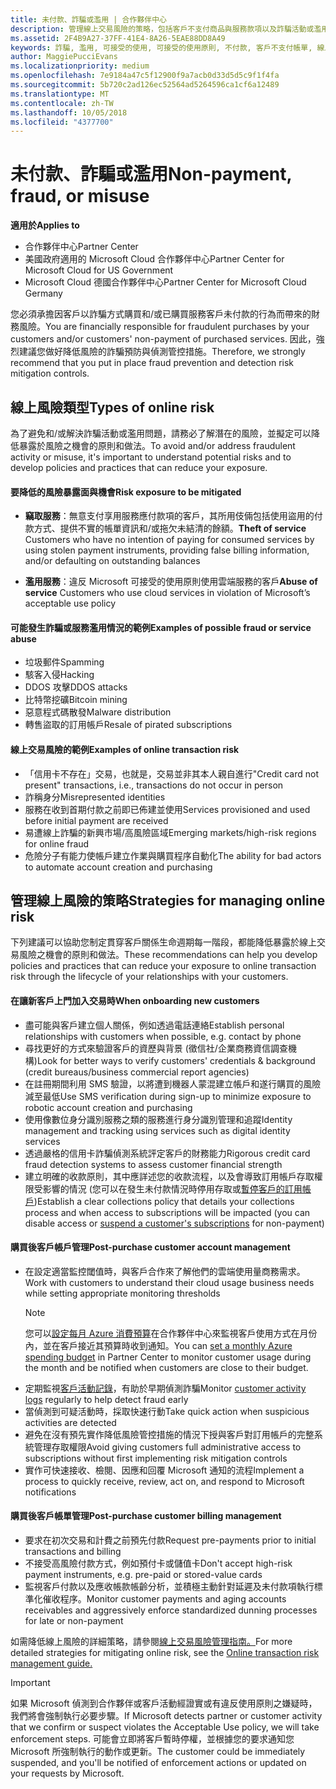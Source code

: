 ```yaml
---
title: 未付款、詐騙或濫用 | 合作夥伴中心
description: 管理線上交易風險的策略，包括客戶不支付商品與服務款項以及詐騙活動或濫用。
ms.assetid: 2F4B9A27-37FF-41E4-8A26-5EAE88DD8A49
keywords: 詐騙, 濫用, 可接受的使用, 可接受的使用原則, 不付款, 客戶不支付帳單, 線上風險, 竊取服務, 濫用服務, 暫停訂閱,
author: MaggiePucciEvans
ms.localizationpriority: medium
ms.openlocfilehash: 7e9184a47c5f12900f9a7acb0d33d5d5c9f1f4fa
ms.sourcegitcommit: 5b720c2ad126ec52564ad5264596ca1cf6a12489
ms.translationtype: MT
ms.contentlocale: zh-TW
ms.lasthandoff: 10/05/2018
ms.locfileid: "4377700"
---
```

# <a name="non-payment-fraud-or-misuse"></a><span data-ttu-id="7e726-104">未付款、詐騙或濫用</span><span class="sxs-lookup"><span data-stu-id="7e726-104">Non-payment, fraud, or misuse</span></span>

**<span data-ttu-id="7e726-105">適用於</span><span class="sxs-lookup"><span data-stu-id="7e726-105">Applies to</span></span>**

-  <span data-ttu-id="7e726-106">合作夥伴中心</span><span class="sxs-lookup"><span data-stu-id="7e726-106">Partner Center</span></span>
-  <span data-ttu-id="7e726-107">美國政府適用的 Microsoft Cloud 合作夥伴中心</span><span class="sxs-lookup"><span data-stu-id="7e726-107">Partner Center for Microsoft Cloud for US Government</span></span>
-  <span data-ttu-id="7e726-108">Microsoft Cloud 德國合作夥伴中心</span><span class="sxs-lookup"><span data-stu-id="7e726-108">Partner Center for Microsoft Cloud Germany</span></span>

<span data-ttu-id="7e726-109">您必須承擔因客戶以詐騙方式購買和/或已購買服務客戶未付款的行為而帶來的財務風險。</span><span class="sxs-lookup"><span data-stu-id="7e726-109">You are financially responsible for fraudulent purchases by your customers and/or customers' non-payment of purchased services.</span></span> <span data-ttu-id="7e726-110">因此，強烈建議您做好降低風險的詐騙預防與偵測管控措施。</span><span class="sxs-lookup"><span data-stu-id="7e726-110">Therefore, we strongly recommend that you put in place fraud prevention and detection risk mitigation controls.</span></span>

## <a name="types-of-online-risk"></a><span data-ttu-id="7e726-111">線上風險類型</span><span class="sxs-lookup"><span data-stu-id="7e726-111">Types of online risk</span></span>

<span data-ttu-id="7e726-112">為了避免和/或解決詐騙活動或濫用問題，請務必了解潛在的風險，並擬定可以降低暴露於風險之機會的原則和做法。</span><span class="sxs-lookup"><span data-stu-id="7e726-112">To avoid and/or address fraudulent activity or misuse, it's important to understand potential risks and to develop policies and practices that can reduce your exposure.</span></span>

#### <a name="risk-exposure-to-be-mitigated"></a><span data-ttu-id="7e726-113">要降低的風險暴露面與機會</span><span class="sxs-lookup"><span data-stu-id="7e726-113">Risk exposure to be mitigated</span></span>

- <span data-ttu-id="7e726-114">**竊取服務**：無意支付享用服務應付款項的客戶，其所用伎倆包括使用盜用的付款方式、提供不實的帳單資訊和/或拖欠未結清的餘額。</span><span class="sxs-lookup"><span data-stu-id="7e726-114">**Theft of service** Customers who have no intention of paying for consumed services by using stolen payment instruments, providing false billing information, and/or defaulting on outstanding balances</span></span>

- <span data-ttu-id="7e726-115">**濫用服務**：違反 Microsoft 可接受的使用原則使用雲端服務的客戶</span><span class="sxs-lookup"><span data-stu-id="7e726-115">**Abuse of service** Customers who use cloud services in violation of Microsoft’s acceptable use policy</span></span>

#### <a name="examples-of-possible-fraud-or-service-abuse"></a><span data-ttu-id="7e726-116">可能發生詐騙或服務濫用情況的範例</span><span class="sxs-lookup"><span data-stu-id="7e726-116">Examples of possible fraud or service abuse</span></span>
- <span data-ttu-id="7e726-117">垃圾郵件</span><span class="sxs-lookup"><span data-stu-id="7e726-117">Spamming</span></span>
- <span data-ttu-id="7e726-118">駭客入侵</span><span class="sxs-lookup"><span data-stu-id="7e726-118">Hacking</span></span>
- <span data-ttu-id="7e726-119">DDOS 攻擊</span><span class="sxs-lookup"><span data-stu-id="7e726-119">DDOS attacks</span></span>
- <span data-ttu-id="7e726-120">比特幣挖礦</span><span class="sxs-lookup"><span data-stu-id="7e726-120">Bitcoin mining</span></span>
- <span data-ttu-id="7e726-121">惡意程式碼散發</span><span class="sxs-lookup"><span data-stu-id="7e726-121">Malware distribution</span></span>
- <span data-ttu-id="7e726-122">轉售盜取的訂用帳戶</span><span class="sxs-lookup"><span data-stu-id="7e726-122">Resale of pirated subscriptions</span></span> 

#### <a name="examples-of-online-transaction-risk"></a><span data-ttu-id="7e726-123">線上交易風險的範例</span><span class="sxs-lookup"><span data-stu-id="7e726-123">Examples of online transaction risk</span></span>
- <span data-ttu-id="7e726-124">「信用卡不存在」交易，也就是，交易並非其本人親自進行</span><span class="sxs-lookup"><span data-stu-id="7e726-124">"Credit card not present" transactions, i.e., transactions do not occur in person</span></span>
- <span data-ttu-id="7e726-125">詐稱身分</span><span class="sxs-lookup"><span data-stu-id="7e726-125">Misrepresented identities</span></span>
- <span data-ttu-id="7e726-126">服務在收到首期付款之前即已佈建並使用</span><span class="sxs-lookup"><span data-stu-id="7e726-126">Services provisioned and used before initial payment are received</span></span>
- <span data-ttu-id="7e726-127">易遭線上詐騙的新興市場/高風險區域</span><span class="sxs-lookup"><span data-stu-id="7e726-127">Emerging markets/high-risk regions for online fraud</span></span>
- <span data-ttu-id="7e726-128">危險分子有能力使帳戶建立作業與購買程序自動化</span><span class="sxs-lookup"><span data-stu-id="7e726-128">The ability for bad actors to automate account creation and purchasing</span></span>

## <a name="strategies-for-managing-online-risk"></a><span data-ttu-id="7e726-129">管理線上風險的策略</span><span class="sxs-lookup"><span data-stu-id="7e726-129">Strategies for managing online risk</span></span>

<span data-ttu-id="7e726-130">下列建議可以協助您制定貫穿客戶關係生命週期每一階段，都能降低暴露於線上交易風險之機會的原則和做法。</span><span class="sxs-lookup"><span data-stu-id="7e726-130">These recommendations can help you develop policies and practices that can reduce your exposure to online transaction risk through the lifecycle of your relationships with your customers.</span></span>  

#### <a name="when-onboarding-new-customers"></a><span data-ttu-id="7e726-131">在讓新客戶上門加入交易時</span><span class="sxs-lookup"><span data-stu-id="7e726-131">When onboarding new customers</span></span>
- <span data-ttu-id="7e726-132">盡可能與客戶建立個人關係，例如透過電話連絡</span><span class="sxs-lookup"><span data-stu-id="7e726-132">Establish personal relationships with customers when possible, e.g. contact by phone</span></span>
- <span data-ttu-id="7e726-133">尋找更好的方式來驗證客戶的資歷與背景 (徵信社/企業商務資信調查機構)</span><span class="sxs-lookup"><span data-stu-id="7e726-133">Look for better ways to verify customers' credentials & background (credit bureaus/business commercial report agencies)</span></span> 
- <span data-ttu-id="7e726-134">在註冊期間利用 SMS 驗證，以將遭到機器人蒙混建立帳戶和遂行購買的風險減至最低</span><span class="sxs-lookup"><span data-stu-id="7e726-134">Use SMS verification during sign-up to minimize exposure to robotic account creation and purchasing</span></span>
- <span data-ttu-id="7e726-135">使用像數位身分識別服務之類的服務進行身分識別管理和追蹤</span><span class="sxs-lookup"><span data-stu-id="7e726-135">Identity management and tracking using services such as digital identity services</span></span>
- <span data-ttu-id="7e726-136">透過嚴格的信用卡詐騙偵測系統評定客戶的財務能力</span><span class="sxs-lookup"><span data-stu-id="7e726-136">Rigorous credit card fraud detection systems to assess customer financial strength</span></span>
- <span data-ttu-id="7e726-137">建立明確的收款原則，其中應詳述您的收款流程，以及會導致訂用帳戶存取權限受影響的情況 (您可以在發生未付款情況時停用存取或[暫停客戶的訂用帳戶](suspend-a-subscription.md))</span><span class="sxs-lookup"><span data-stu-id="7e726-137">Establish a clear collections policy that details your collections process and when access to subscriptions will be impacted (you can disable access or [suspend a customer's subscriptions](suspend-a-subscription.md) for non-payment)</span></span>

#### <a name="post-purchase-customer-account-management"></a><span data-ttu-id="7e726-138">購買後客戶帳戶管理</span><span class="sxs-lookup"><span data-stu-id="7e726-138">Post-purchase customer account management</span></span>
- <span data-ttu-id="7e726-139">在設定適當監控閾值時，與客戶合作來了解他們的雲端使用量商務需求。</span><span class="sxs-lookup"><span data-stu-id="7e726-139">Work with customers to understand their cloud usage business needs while setting appropriate monitoring thresholds</span></span>
    > [!NOTE]  
    >  <span data-ttu-id="7e726-140">您可以[設定每月 Azure 消費預算](set-an-azure-spending-budget-for-your-customers.md)在合作夥伴中心來監視客戶使用方式在月份內，並在客戶接近其預算時收到通知。</span><span class="sxs-lookup"><span data-stu-id="7e726-140">You can [set a monthly Azure spending budget](set-an-azure-spending-budget-for-your-customers.md) in Partner Center to monitor customer usage during the month and be notified when customers are close to their budget.</span></span>
- <span data-ttu-id="7e726-141">定期監視[客戶活動記錄](activity-logs.md)，有助於早期偵測詐騙</span><span class="sxs-lookup"><span data-stu-id="7e726-141">Monitor [customer activity logs](activity-logs.md) regularly to help detect fraud early</span></span>
- <span data-ttu-id="7e726-142">當偵測到可疑活動時，採取快速行動</span><span class="sxs-lookup"><span data-stu-id="7e726-142">Take quick action when suspicious activities are detected</span></span>
- <span data-ttu-id="7e726-143">避免在沒有預先實作降低風險管控措施的情況下授與客戶對訂用帳戶的完整系統管理存取權限</span><span class="sxs-lookup"><span data-stu-id="7e726-143">Avoid giving customers full administrative access to subscriptions without first implementing risk mitigation controls</span></span>
- <span data-ttu-id="7e726-144">實作可快速接收、檢閱、因應和回覆 Microsoft 通知的流程</span><span class="sxs-lookup"><span data-stu-id="7e726-144">Implement a process to quickly receive, review, act on, and respond to Microsoft notifications</span></span>

#### <a name="post-purchase-customer-billing-management"></a><span data-ttu-id="7e726-145">購買後客戶帳單管理</span><span class="sxs-lookup"><span data-stu-id="7e726-145">Post-purchase customer billing management</span></span>
- <span data-ttu-id="7e726-146">要求在初次交易和計費之前預先付款</span><span class="sxs-lookup"><span data-stu-id="7e726-146">Request pre-payments prior to initial transactions and billing</span></span> 
- <span data-ttu-id="7e726-147">不接受高風險付款方式，例如預付卡或儲值卡</span><span class="sxs-lookup"><span data-stu-id="7e726-147">Don't accept high-risk payment instruments, e.g. pre-paid or stored-value cards</span></span>
- <span data-ttu-id="7e726-148">監視客戶付款以及應收帳款帳齡分析，並積極主動針對延遲及未付款項執行標準化催收程序。</span><span class="sxs-lookup"><span data-stu-id="7e726-148">Monitor customer payments and aging accounts receivables and aggressively enforce standardized dunning processes for late or non-payment</span></span>

<span data-ttu-id="7e726-149">如需降低線上風險的詳細策略，請參閱[線上交易風險管理指南。](https://assets.windowsphone.com/7d885238-e13b-4f10-a682-3d5adacd2859/CSP-PartnerRiskGuide-APSFinal_InvariantCulture_Default.zip)</span><span class="sxs-lookup"><span data-stu-id="7e726-149">For more detailed strategies for mitigating online risk, see the [Online transaction risk management guide.](https://assets.windowsphone.com/7d885238-e13b-4f10-a682-3d5adacd2859/CSP-PartnerRiskGuide-APSFinal_InvariantCulture_Default.zip)</span></span>

> [!IMPORTANT]  
> <span data-ttu-id="7e726-150">如果 Microsoft 偵測到合作夥伴或客戶活動經證實或有違反使用原則之嫌疑時，我們將會強制執行必要步驟。</span><span class="sxs-lookup"><span data-stu-id="7e726-150">If Microsoft detects partner or customer activity that we confirm or suspect violates the Acceptable Use policy, we will take enforcement steps.</span></span> <span data-ttu-id="7e726-151">可能會立即將客戶暫時停權，並根據您的要求通知您 Microsoft 所強制執行的動作或更新。</span><span class="sxs-lookup"><span data-stu-id="7e726-151">The customer could be immediately suspended, and you'll be notified of enforcement actions or updated on your requests by Microsoft.</span></span>

 

 



